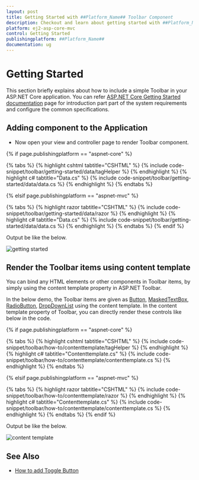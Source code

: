 ```yaml
---
layout: post
title: Getting Started with ##Platform_Name## Toolbar Component
description: Checkout and learn about getting started with ##Platform_Name## Toolbar component of Syncfusion Essential JS 2 and more details.
platform: ej2-asp-core-mvc
control: Getting Started
publishingplatform: ##Platform_Name##
documentation: ug
---
```



# Getting Started

 This section briefly explains about how to include a simple Toolbar in your ASP.NET Core application. You can refer [ASP.NET Core Getting Started documentation](../getting-started) page for introduction part part of the system requirements and configure the common specifications.

## Adding component to the Application

* Now open your view and controller page to render Toolbar component.

{% if page.publishingplatform == "aspnet-core" %}

{% tabs %}
{% highlight cshtml tabtitle="CSHTML" %}
{% include code-snippet/toolbar/getting-started/data/tagHelper %}
{% endhighlight %}
{% highlight c# tabtitle="Data.cs" %}
{% include code-snippet/toolbar/getting-started/data/data.cs %}
{% endhighlight %}
{% endtabs %}

{% elsif page.publishingplatform == "aspnet-mvc" %}

{% tabs %}
{% highlight razor tabtitle="CSHTML" %}
{% include code-snippet/toolbar/getting-started/data/razor %}
{% endhighlight %}
{% highlight c# tabtitle="Data.cs" %}
{% include code-snippet/toolbar/getting-started/data/data.cs %}
{% endhighlight %}
{% endtabs %}
{% endif %}



Output be like the below.

![getting started](images/gettingstarted.PNG)

## Render the Toolbar items using content template

You can bind any HTML elements or other components in Toolbar items, by simply using the content template property in ASP.NET Toolbar.

In the below demo, the Toolbar items are given as [Button](../button), [MaskedTextBox](../maskedtextbox), [RadioButton](../radio-button), [DropDownList](../drop-down-list) using the content template. In the content template property of Toolbar, you can directly render these controls like below in the code.

{% if page.publishingplatform == "aspnet-core" %}

{% tabs %}
{% highlight cshtml tabtitle="CSHTML" %}
{% include code-snippet/toolbar/how-to/contenttemplate/tagHelper %}
{% endhighlight %}
{% highlight c# tabtitle="Contenttemplate.cs" %}
{% include code-snippet/toolbar/how-to/contenttemplate/contenttemplate.cs %}
{% endhighlight %}
{% endtabs %}

{% elsif page.publishingplatform == "aspnet-mvc" %}

{% tabs %}
{% highlight razor tabtitle="CSHTML" %}
{% include code-snippet/toolbar/how-to/contenttemplate/razor %}
{% endhighlight %}
{% highlight c# tabtitle="Contenttemplate.cs" %}
{% include code-snippet/toolbar/how-to/contenttemplate/contenttemplate.cs %}
{% endhighlight %}
{% endtabs %}
{% endif %}



Output be like the below.

![content template](images/contenttemplate.PNG)

## See Also

* [How to add Toggle Button](./how-to/add-toggle-button)